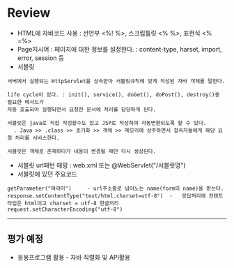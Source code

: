 # Review

- HTML에 자바코드 사용 : 선언부 <%! %>, 스크립틀릿 <% %>, 표현식 <% =%>
- Page지시어 : 페이지에 대한 정보를 설정한다. : content-type, harset, import, error, session 등
- 서블릿
```
서버에서 실행되는 HttpServlet을 상속받아 서블릿규칙에 맞게 작성된 자바 객체를 말한다.

life cycle이 있다. : init(), service(), doGet(), doPost(), destroy()중 필요한 메서드가
자동 호출되어 실행되면서 요청한 문서에 처리를 담당하게 된다.

서블릿은 java로 직접 작성할수도 있고 JSP로 작성하여 자동변환되도록 할 수 있다.
  . Java >> .class >> 초기화 >> 객체 >> 메모리에 상주하면서 접속자들에게 해당 요청 처리를 서비스한다.
  
서블릿은 객체로 존재하다가 내용이 변경될 때만 다시 생성된다.
```
- 서블릿 url패턴 매핑 : web.xml 또는 @WebServlet("/서블릿명")
- 서블릿에 있던 주요코드
```
getParameter("파라미")     - url주소줄로 넘어노는 name(form의 name)을 받는다.
response.setContentType("text/html.charset=utf-8")  -   응답처리에 컨텐트타입은 html이고 charset = utf-8 한글처리
request.setCharacterEncoding("utf-8")
```


-----------------------------------------------------

## 평가 예정
- 응용프로그램 활용 - 자바 직렬화 및 API활용
